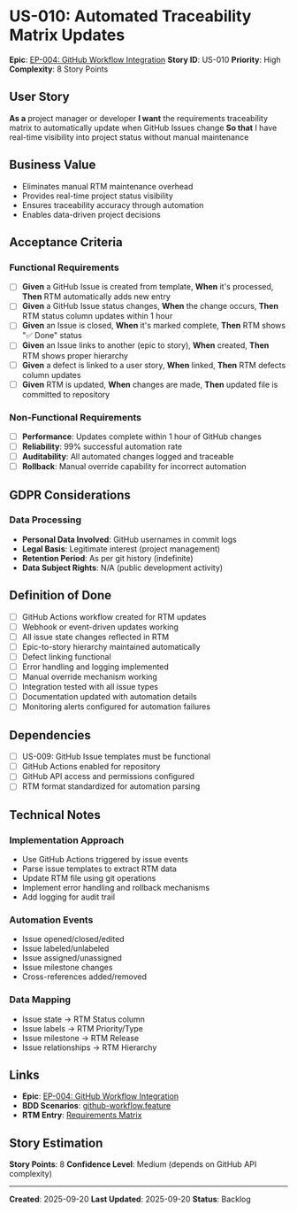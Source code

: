 # US-010: Automated Traceability Matrix Updates

**Epic**: [EP-004: GitHub Workflow Integration](../epics/EP-004-github-workflow-integration.md)
**Story ID**: US-010
**Priority**: High
**Complexity**: 8 Story Points

## User Story
**As a** project manager or developer
**I want** the requirements traceability matrix to automatically update when GitHub Issues change
**So that** I have real-time visibility into project status without manual maintenance

## Business Value
- Eliminates manual RTM maintenance overhead
- Provides real-time project status visibility
- Ensures traceability accuracy through automation
- Enables data-driven project decisions

## Acceptance Criteria
### Functional Requirements
- [ ] **Given** a GitHub Issue is created from template, **When** it's processed, **Then** RTM automatically adds new entry
- [ ] **Given** a GitHub Issue status changes, **When** the change occurs, **Then** RTM status column updates within 1 hour
- [ ] **Given** an Issue is closed, **When** it's marked complete, **Then** RTM shows "✅ Done" status
- [ ] **Given** an Issue links to another (epic to story), **When** created, **Then** RTM shows proper hierarchy
- [ ] **Given** a defect is linked to a user story, **When** linked, **Then** RTM defects column updates
- [ ] **Given** RTM is updated, **When** changes are made, **Then** updated file is committed to repository

### Non-Functional Requirements
- [ ] **Performance**: Updates complete within 1 hour of GitHub changes
- [ ] **Reliability**: 99% successful automation rate
- [ ] **Auditability**: All automated changes logged and traceable
- [ ] **Rollback**: Manual override capability for incorrect automation

## GDPR Considerations
### Data Processing
- **Personal Data Involved**: GitHub usernames in commit logs
- **Legal Basis**: Legitimate interest (project management)
- **Retention Period**: As per git history (indefinite)
- **Data Subject Rights**: N/A (public development activity)

## Definition of Done
- [ ] GitHub Actions workflow created for RTM updates
- [ ] Webhook or event-driven updates working
- [ ] All issue state changes reflected in RTM
- [ ] Epic-to-story hierarchy maintained automatically
- [ ] Defect linking functional
- [ ] Error handling and logging implemented
- [ ] Manual override mechanism working
- [ ] Integration tested with all issue types
- [ ] Documentation updated with automation details
- [ ] Monitoring alerts configured for automation failures

## Dependencies
- [ ] US-009: GitHub Issue templates must be functional
- [ ] GitHub Actions enabled for repository
- [ ] GitHub API access and permissions configured
- [ ] RTM format standardized for automation parsing

## Technical Notes
### Implementation Approach
- Use GitHub Actions triggered by issue events
- Parse issue templates to extract RTM data
- Update RTM file using git operations
- Implement error handling and rollback mechanisms
- Add logging for audit trail

### Automation Events
- Issue opened/closed/edited
- Issue labeled/unlabeled
- Issue assigned/unassigned
- Issue milestone changes
- Cross-references added/removed

### Data Mapping
- Issue state → RTM Status column
- Issue labels → RTM Priority/Type
- Issue milestone → RTM Release
- Issue relationships → RTM Hierarchy

## Links
- **Epic**: [EP-004: GitHub Workflow Integration](../epics/EP-004-github-workflow-integration.md)
- **BDD Scenarios**: [github-workflow.feature](../../02-technical/bdd-scenarios/github-workflow.feature)
- **RTM Entry**: [Requirements Matrix](../../traceability/requirements-matrix.md)

## Story Estimation
**Story Points**: 8
**Confidence Level**: Medium (depends on GitHub API complexity)

---
**Created**: 2025-09-20
**Last Updated**: 2025-09-20
**Status**: Backlog